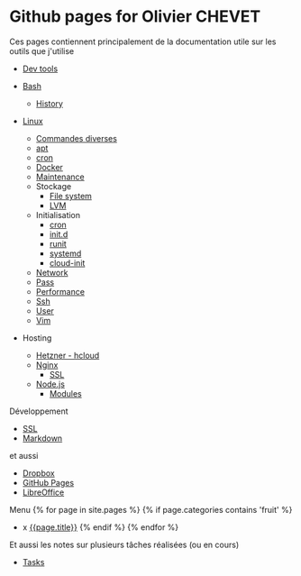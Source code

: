 # Github pages for Olivier CHEVET

Ces pages contiennent principalement de la documentation utile sur les outils que j'utilise

- [Dev tools](/dev-tools)

- [Bash](./bash)
  - [History](/bash/history)
- [Linux](/linux)
  - [Commandes diverses](/linux/general)
  - [apt](/linux/apt)
  - [cron](/linux/cron)
  - [Docker](/docker)
  - [Maintenance](/linux/maintenance)
  - Stockage
    - [File system](/linux/filesystem)
    - [LVM](/linux/lvm)
  - Initialisation
    - [cron](/linux/cron)
    - [init.d](/linux/init_d)
    - [runit](/linux/runit)
    - [systemd](/linux/systemd)
    - [cloud-init](/linux/cloud-init)
  - [Network](/linux/network)
  - [Pass](/pass)
  - [Performance](/linux/perf)
  - [Ssh](/ssh)
  - [User](/linux/user)
  - [Vim](/vim)
- Hosting
  - [Hetzner - hcloud](./hosting/hetzner)
  - [Nginx](/nginx)
    - [SSL](/nginx/ssl)
  - [Node.js](/node)
    - [Modules](/node/modules)

Développement
- [SSL](/css)
- [Markdown](/markdown)

et aussi
- [Dropbox](/linux/dropbox)
- [GitHub Pages](/github-pages)
- [LibreOffice](/libreoffice)

Menu
{% for page in site.pages %}
  {% if page.categories contains 'fruit' %}
- x [{{page.title}}]({{page.url}})
  {% endif %}
{% endfor %}


Et aussi les notes sur plusieurs tâches réalisées (ou en cours)

- [Tasks](./tasks)
